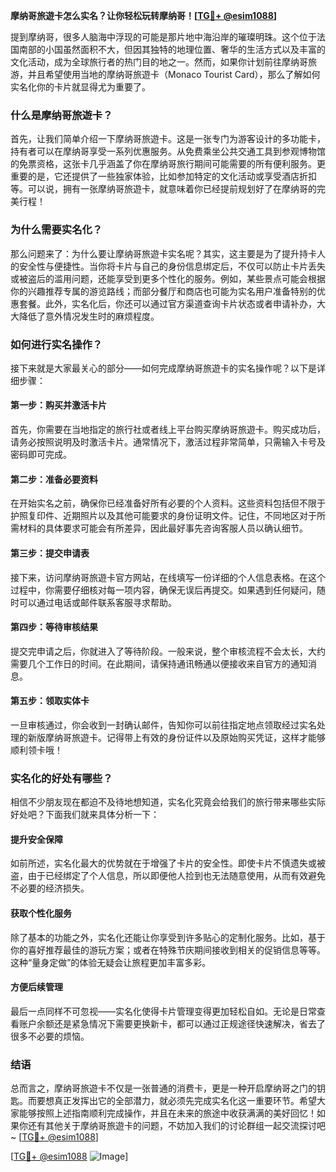 **摩纳哥旅遊卡怎么实名？让你轻松玩转摩纳哥！[[TG💪+ @esim1088](https://t.me/s/esim1088)]**

提到摩纳哥，很多人脑海中浮现的可能是那片地中海沿岸的璀璨明珠。这个位于法国南部的小国虽然面积不大，但因其独特的地理位置、奢华的生活方式以及丰富的文化活动，成为全球旅行者的热门目的地之一。然而，如果你计划前往摩纳哥旅游，并且希望使用当地的摩纳哥旅遊卡（Monaco Tourist Card），那么了解如何实名化你的卡片就显得尤为重要了。

### 什么是摩纳哥旅遊卡？

首先，让我们简单介绍一下摩纳哥旅遊卡。这是一张专门为游客设计的多功能卡，持有者可以在摩纳哥享受一系列优惠服务。从免费乘坐公共交通工具到参观博物馆的免票资格，这张卡几乎涵盖了你在摩纳哥旅行期间可能需要的所有便利服务。更重要的是，它还提供了一些独家体验，比如参加特定的文化活动或享受酒店折扣等。可以说，拥有一张摩纳哥旅遊卡，就意味着你已经提前规划好了在摩纳哥的完美行程！

### 为什么需要实名化？

那么问题来了：为什么要让摩纳哥旅遊卡实名呢？其实，这主要是为了提升持卡人的安全性与便捷性。当你将卡片与自己的身份信息绑定后，不仅可以防止卡片丢失或被盗后的滥用问题，还能享受到更多个性化的服务。例如，某些景点可能会根据你的兴趣推荐专属的游览路线；而部分餐厅和商店也可能为实名用户准备特别的优惠套餐。此外，实名化后，你还可以通过官方渠道查询卡片状态或者申请补办，大大降低了意外情况发生时的麻烦程度。

### 如何进行实名操作？

接下来就是大家最关心的部分——如何完成摩纳哥旅遊卡的实名操作呢？以下是详细步骤：

#### 第一步：购买并激活卡片

首先，你需要在当地指定的旅行社或者线上平台购买摩纳哥旅遊卡。购买成功后，请务必按照说明及时激活卡片。通常情况下，激活过程非常简单，只需输入卡号及密码即可完成。

#### 第二步：准备必要资料

在开始实名之前，确保你已经准备好所有必要的个人资料。这些资料包括但不限于护照复印件、近期照片以及其他可能要求的身份证明文件。记住，不同地区对于所需材料的具体要求可能会有所差异，因此最好事先咨询客服人员以确认细节。

#### 第三步：提交申请表

接下来，访问摩纳哥旅遊卡官方网站，在线填写一份详细的个人信息表格。在这个过程中，你需要仔细核对每一项内容，确保无误后再提交。如果遇到任何疑问，随时可以通过电话或邮件联系客服寻求帮助。

#### 第四步：等待审核结果

提交完申请之后，你就进入了等待阶段。一般来说，整个审核流程不会太长，大约需要几个工作日的时间。在此期间，请保持通讯畅通以便接收来自官方的通知消息。

#### 第五步：领取实体卡

一旦审核通过，你会收到一封确认邮件，告知你可以前往指定地点领取经过实名处理的新版摩纳哥旅遊卡。记得带上有效的身份证件以及原始购买凭证，这样才能够顺利领卡哦！

### 实名化的好处有哪些？

相信不少朋友现在都迫不及待地想知道，实名化究竟会给我们的旅行带来哪些实际好处吧？下面我们就来具体分析一下：

#### 提升安全保障

如前所述，实名化最大的优势就在于增强了卡片的安全性。即使卡片不慎遗失或被盗，由于已经绑定了个人信息，所以即便他人捡到也无法随意使用，从而有效避免不必要的经济损失。

#### 获取个性化服务

除了基本的功能之外，实名化还能让你享受到许多贴心的定制化服务。比如，基于你的喜好推荐最佳的游玩方案；或者在特殊节庆期间接收到相关的促销信息等等。这种“量身定做”的体验无疑会让旅程更加丰富多彩。

#### 方便后续管理

最后一点同样不可忽视——实名化使得卡片管理变得更加轻松自如。无论是日常查看账户余额还是紧急情况下需要更换新卡，都可以通过正规途径快速解决，省去了很多不必要的烦恼。

### 结语

总而言之，摩纳哥旅遊卡不仅是一张普通的消费卡，更是一种开启摩纳哥之门的钥匙。而要想真正发挥出它的全部潜力，就必须先完成实名化这一重要环节。希望大家能够按照上述指南顺利完成操作，并且在未来的旅途中收获满满的美好回忆！如果你还有其他关于摩纳哥旅遊卡的问题，不妨加入我们的讨论群组一起交流探讨吧~ [[TG💪+ @esim1088](https://t.me/s/esim1088)]

[[TG💪+ @esim1088](https://t.me/s/esim1088) ![Image](https://i.postimg.cc/4NQfJmqS/Snipaste-2025-05-13-00-14-12.png)]